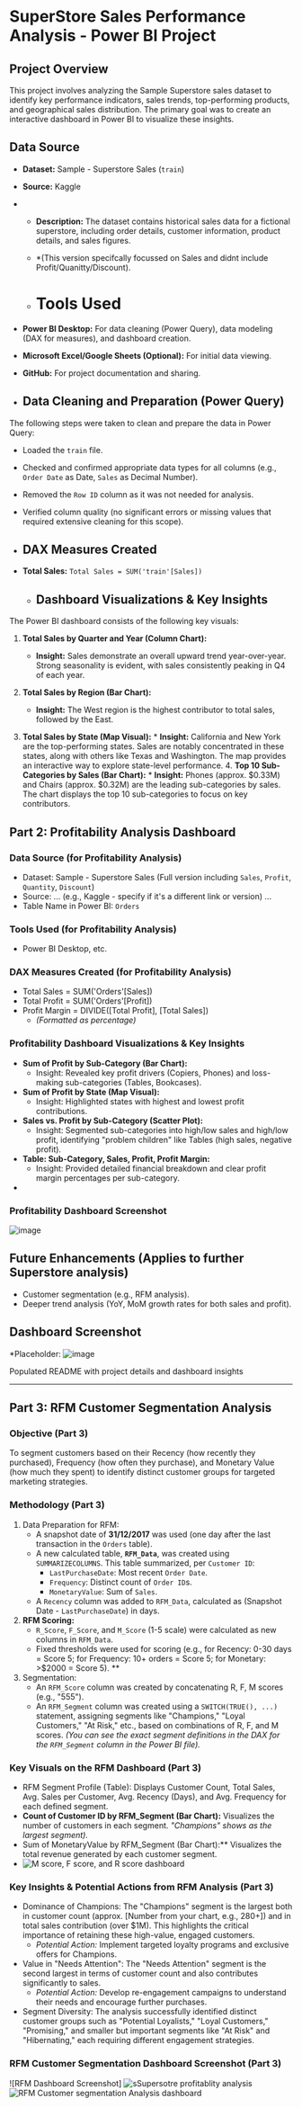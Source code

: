 # SuperStore Sales Performance Analysis - Power BI Project

## Project Overview
This project involves analyzing the Sample Superstore sales dataset to identify key performance indicators, sales trends, top-performing products, and geographical sales distribution. The primary goal was to create an interactive dashboard in Power BI to visualize these insights.

## Data Source
*   **Dataset:** Sample - Superstore Sales (`train`)
*   **Source:** Kaggle 

*   *   **Description:** The dataset contains historical sales data for a fictional superstore, including order details, customer information, product details, and sales figures.
    *   *(This version specifcally focussed on Sales and didnt include Profit/Quanitty/Discount). 
 
    *   # Tools Used
*   **Power BI Desktop:** For data cleaning (Power Query), data modeling (DAX for measures), and dashboard creation.
*   **Microsoft Excel/Google Sheets (Optional):** For initial data viewing.
*   **GitHub:** For project documentation and sharing.

*  ## Data Cleaning and Preparation (Power Query)
The following steps were taken to clean and prepare the data in Power Query:
*   Loaded the `train` file.
*   Checked and confirmed appropriate data types for all columns (e.g., `Order Date` as Date, `Sales` as Decimal Number).
*   Removed the `Row ID` column as it was not needed for analysis.
*   Verified column quality (no significant errors or missing values that required extensive cleaning for this scope).

*   ## DAX Measures Created
*   **Total Sales:** `Total Sales = SUM('train'[Sales])`
  
 
    *   ## Dashboard Visualizations & Key Insights

The Power BI dashboard consists of the following key visuals:

1.  **Total Sales by Quarter and Year (Column Chart):**
    *   **Insight:** Sales demonstrate an overall upward trend year-over-year. Strong seasonality is evident, with sales consistently peaking in Q4 of each year. 
   
  
2.  **Total Sales by Region (Bar Chart):**
    *   **Insight:** The West region is the highest contributor to total sales, followed by the East.
  3.  **Total Sales by State (Map Visual):**
    *   **Insight:** California and New York are the top-performing states. Sales are notably concentrated in these states, along with others like Texas and Washington. The map provides an interactive way to explore state-level performance.
        4.  **Top 10 Sub-Categories by Sales (Bar Chart):**
    *   **Insight:** Phones (approx. $0.33M) and Chairs (approx. $0.32M) are the leading sub-categories by sales. The chart displays the top 10 sub-categories to focus on key contributors.

## Part 2: Profitability Analysis Dashboard

### Data Source (for Profitability Analysis)
*   Dataset: Sample - Superstore Sales (Full version including `Sales`, `Profit`, `Quantity`, `Discount`)
*   Source: ... (e.g., Kaggle - specify if it's a different link or version) ...
*   Table Name in Power BI: `Orders`

### Tools Used (for Profitability Analysis)
*   Power BI Desktop, etc.

### DAX Measures Created (for Profitability Analysis)
*   Total Sales = SUM('Orders'[Sales])
*   Total Profit = SUM('Orders'[Profit])
*   Profit Margin = DIVIDE([Total Profit], [Total Sales])
    *   *(Formatted as percentage)*

### Profitability Dashboard Visualizations & Key Insights
*   **Sum of Profit by Sub-Category (Bar Chart):**
    *   Insight: Revealed key profit drivers (Copiers, Phones) and loss-making sub-categories (Tables, Bookcases).
*   **Sum of Profit by State (Map Visual):**
    *   Insight: Highlighted states with highest and lowest profit contributions.
*   **Sales vs. Profit by Sub-Category (Scatter Plot):**
    *   Insight: Segmented sub-categories into high/low sales and high/low profit, identifying "problem children" like Tables (high sales, negative profit).
*   **Table: Sub-Category, Sales, Profit, Profit Margin:**
    *   Insight: Provided detailed financial breakdown and clear profit margin percentages per sub-category.
* 

### Profitability Dashboard Screenshot
![image](https://github.com/user-attachments/assets/1a58c09f-a717-4d63-9e5a-d087eb9267f3)


## Future Enhancements (Applies to further Superstore analysis)
*   Customer segmentation (e.g., RFM analysis).
*   Deeper trend analysis (YoY, MoM growth rates for both sales and profit).

## Dashboard Screenshot
*Placeholder:
![image](https://github.com/user-attachments/assets/ac142612-45e5-4576-a37d-2dbc515a6ce8)

Populated README with project details and dashboard insights


---

## Part 3: RFM Customer Segmentation Analysis

### Objective (Part 3)
To segment customers based on their Recency (how recently they purchased), Frequency (how often they purchase), and Monetary Value (how much they spent) to identify distinct customer groups for targeted marketing strategies.

### Methodology (Part 3)
1.  Data Preparation for RFM:
    *   A snapshot date of **31/12/2017** was used (one day after the last transaction in the `Orders` table).
    *   A new calculated table, **`RFM_Data`**, was created using `SUMMARIZECOLUMNS`. This table summarized, per `Customer ID`:
        *   `LastPurchaseDate`: Most recent `Order Date`.
        *   `Frequency`: Distinct count of `Order ID`s.
        *   `MonetaryValue`: Sum of `Sales`.
    *   A `Recency` column was added to `RFM_Data`, calculated as (Snapshot Date - `LastPurchaseDate`) in days.
2.  **RFM Scoring:**
    *   `R_Score`, `F_Score`, and `M_Score` (1-5 scale) were calculated as new columns in `RFM_Data`.
    *   Fixed thresholds were used for scoring (e.g., for Recency: 0-30 days = Score 5; for Frequency: 10+ orders = Score 5; for Monetary: >$2000 = Score 5). **
3. Segmentation:
    *   An `RFM_Score` column was created by concatenating R, F, M scores (e.g., "555").
    *   An `RFM_Segment` column was created using a `SWITCH(TRUE(), ...)` statement, assigning segments like "Champions," "Loyal Customers," "At Risk," etc., based on combinations of R, F, and M scores. *(You can see the exact segment definitions in the DAX for the `RFM_Segment` column in the Power BI file).*

### Key Visuals on the RFM Dashboard (Part 3)
*   RFM Segment Profile (Table): Displays Customer Count, Total Sales, Avg. Sales per Customer, Avg. Recency (Days), and Avg. Frequency for each defined segment.
*   **Count of Customer ID by RFM_Segment (Bar Chart):** Visualizes the number of customers in each segment. *"Champions" shows as the largest segment).*
*   Sum of MonetaryValue by RFM_Segment (Bar Chart):** Visualizes the total revenue generated by each customer segment. 
*  ![M score, F score, and R score dashboard](https://github.com/user-attachments/assets/c822bcc1-5377-4191-b0bf-7088a4795458)


### Key Insights & Potential Actions from RFM Analysis (Part 3)
*   Dominance of Champions: The "Champions" segment is the largest both in customer count (approx. [Number from your chart, e.g., 280+]) and in total sales contribution (over $1M). This highlights the critical importance of retaining these high-value, engaged customers.
    *   *Potential Action:* Implement targeted loyalty programs and exclusive offers for Champions.
*   Value in "Needs Attention": The "Needs Attention" segment is the second largest in terms of customer count and also contributes significantly to sales.
    *   *Potential Action:* Develop re-engagement campaigns to understand their needs and encourage further purchases.
*   Segment Diversity: The analysis successfully identified distinct customer groups such as "Potential Loyalists," "Loyal Customers," "Promising," and smaller but important segments like "At Risk" and "Hibernating," each requiring different engagement strategies.
  
### RFM Customer Segmentation Dashboard Screenshot (Part 3)
![RFM Dashboard Screenshot] ![sSupersotre profitablity analysis](https://github.com/user-attachments/assets/14b0a574-276d-4689-af7d-15706bdeb396)
![RFM Customer segmentation Analysis dashboard](https://github.com/user-attachments/assets/dfde1ec8-f685-4bab-86a1-a4bb2455a25f)








